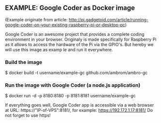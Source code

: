  

## EXAMPLE: Google Coder as Docker image

(Example originate from article: http://pi.gadgetoid.com/article/running-google-coder-on-your-existing-raspberry-pi-or-desktop-pc)

Google Coder is an awesome project that provides a complete coding environment in your browser. Originaly is made specifically for Raspberry Pi as it allows to access the hardware of the Pi via the GPIO's. But hereby we will use this image as examp
le and run it everywhere.

### Build the image

$ docker build -t username/example-gc github.com/ambrom/ambro-gc

### Run the image with Google Coder (a node.js application)

$ docker run -d -p 8180:8180 -p 8181:8181 username/example-gc

If everything goes well, Google Coder app is accessible  via a web browser at URL: https://"IP-of-VPS":8181/, for example: https://192.172.1.17:8181/ Do not forget to use https!
